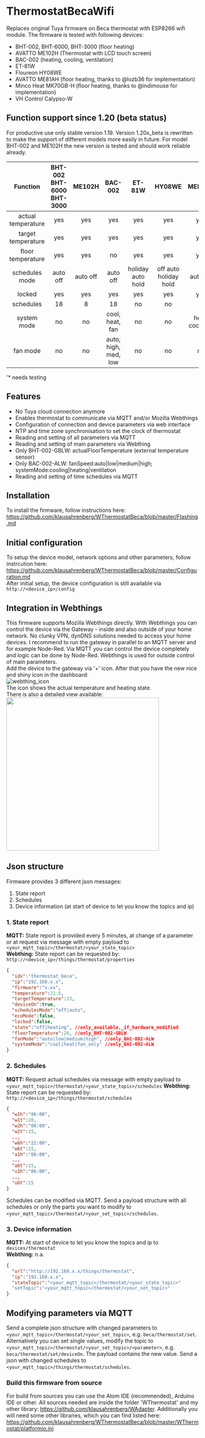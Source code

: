 # ThermostatBecaWifi
Replaces original Tuya firmware on Beca thermostat with ESP8266 wifi module. The firmware is tested with following devices:
* BHT-002, BHT-6000, BHT-3000 (floor heating)
* AVATTO ME102H (Thermostat with LCD touch screen)
* BAC-002 (heating, cooling, ventilation)
* ET-81W
* Floureon HY08WE
* AVATTO ME81AH (floor heating, thanks to @lozb36 for implementation)
* Minco Heat MK70GB-H (floor heating, thanks to @indimouse for implementation)
* VH Control Calypso-W

## Function support since 1.20 (beta status)
For productive use only stable version 1.19. Version 1.20x_beta is rewritten to make the support of different models more easily in future. For model BHT-002 and ME102H the new version is tested and should work reliable already.

| Function           | BHT-002  BHT-6000  BHT-3000 | ME102H    | BAC-002         | ET-81W             | HY08WE                  | ME81AH         | MK70GBH        | Calypso-W* |
| :---:              | :---:        | :---:     | :---:                | :---:               | :---:                    | :---:           | :---:           | :---: |
| actual temperature | yes          | yes       | yes                  | yes                 | yes                      | yes             | yes             | yes |
| target temperature | yes          | yes       | yes                  | yes                 | yes                      | yes             | yes             | yes |
| floor temperature  | yes          | yes       | no                   | yes                 | yes                      | yes             | no              | yes |
| schedules mode     | auto   off    | auto   off | auto   off            | holiday   auto   hold | off   auto   holiday   hold | auto   off       | off   auto   hold | holiday   auto   hold |
| locked             | yes          | yes       | yes                  | yes                 | yes                      | yes             | yes             | yes
| schedules          | 18           | 8         | 18                   | no                  | no                       | 8               | 8               | no
| system mode        | no           | no        | cool, heat, fan      | no                  | no                       | heat, cool, fan | no              | no
| fan mode           | no           | no        | auto, high, med, low | no                  | no                       | no              | no              | no

'* needs testing

## Features
* No Tuya cloud connection anymore
* Enables thermostat to communicate via MQTT and/or Mozilla Webthings
* Configuration of connection and device parameters via web interface
* NTP and time zone synchronisation to set the clock of thermostat
* Reading and setting of all parameters via MQTT
* Reading and setting of main parameters via Webthing
* Only BHT-002-GBLW: actualFloorTemperature (external temperature sensor)
* Only BAC-002-ALW: fanSpeed:auto|low|medium|high; systemMode:cooling|heating|ventilation
* Reading and setting of time schedules via MQTT
## Installation
To install the firmware, follow instructions here:  
https://github.com/klausahrenberg/WThermostatBeca/blob/master/Flashing.md
## Initial configuration
To setup the device model, network options and other parameters, follow instrcution here:  
https://github.com/klausahrenberg/WThermostatBeca/blob/master/Configuration.md  
After initial setup, the device configuration is still available via `http://<device_ip>/config`  
## Integration in Webthings
This firmware supports Mozilla Webthings directly. With Webthings you can control the device via the Gateway - inside and also outside of your home network. No clunky VPN, dynDNS solutions needed to access your home devices. I recommend to run the gateway in parallel to an MQTT server and for example Node-Red. Via MQTT you can control the device completely and logic can be done by Node-Red. Webthings is used for outside control of main parameters.  
Add the device to the gateway via '+' icon. After that you have the new nice and shiny icon in the dashboard:  
![webthing_icon](https://github.com/klausahrenberg/WThermostatBeca/blob/master/docs/Webthing_Icon.png)  
The icon shows the actual temperature and heating state.  
There is also a detailed view available:  
<img src="https://github.com/klausahrenberg/WThermostatBeca/blob/master/docs/Webthing_Complete.png" width="400">

## Json structure
Firmware provides 3 different json messages:
1. State report  
2. Schedules
3. Device information (at start of device to let you know the topics and ip)
### 1. State report 
**MQTT:** State report is provided every 5 minutes, at change of a parameter or at request via message with empty payload to `<your_mqtt_topic>/thermostat/<your_state_topic>`  
**Webthing:** State report can be requested by: `http://<device_ip>/things/thermostat/properties`  
```json
{
  "idx":"thermostat_beca",
  "ip":"192.168.x.x",
  "firmware":"x.xx",
  "temperature":21.5,
  "targetTemperature":23,
  "deviceOn":true,
  "schedulesMode":"off|auto",
  "ecoMode":false,
  "locked":false,
  "state":"off|heating", //only_available,_if_hardware_modified
  "floorTemperature":20, //only_BHT-002-GBLW
  "fanMode":"auto|low|medium|high", //only_BAC-002-ALW
  "systemMode":"cool|heat|fan_only" //only_BAC-002-ALW
}
```
### 2. Schedules
**MQTT:** Request actual schedules via message with empty payload to `<your_mqtt_topic>/thermostat/<your_state_topic>/schedules`
**Webthing:** State report can be requested by: `http://<device_ip>/things/thermostat/schedules`  
```json
{
  "w1h":"06:00",
  "w1t":20,
  "w2h":"08:00",
  "w2t":15,
  ...
  "w6h":"22:00",
  "w6t":15,
  "a1h":"06:00",
  ...
  "a6t":15,
  "u1h":"06:00",
  ...
  "u6t":15
}
```
Schedules can be modified via MQTT. Send a payload structure with all schedules or only the parts you want to modify to
`<your_mqtt_topic>/thermostat/<your_set_topic>/schedules`.
### 3. Device information
**MQTT:** At start of device to let you know the topics and ip to `devices/thermostat`  
**Webthing:** n.a.
```json
{
  "url":"http://192.168.x.x/things/thermostat",
  "ip":"192.168.x.x",
  "stateTopic":"<your_mqtt_topic>/thermostat/<your_state_topic>"
  "setTopic":"<your_mqtt_topic>/thermostat/<your_set_topic>"
}
```
## Modifying parameters via MQTT
Send a complete json structure with changed parameters to `<your_mqtt_topic>/thermostat/<your_set_topic>`, e.g. `beca/thermostat/set`. Alternatively you can set single values, modify the topic to `<your_mqtt_topic>/thermostat/<your_set_topic>/<parameter>`, e.g. `beca/thermostat/set/deviceOn`. The payload contains the new value. 
Send a json with changed schedules to `<your_mqtt_topic>/things/thermostat/schedules`.

### Build this firmware from source
For build from sources you can use the Atom IDE (recommended), Arduino IDE or other. All sources needed are inside the folder 'WThermostat' and my other library: 
https://github.com/klausahrenberg/WAdapter. 
Additionally you will need some other libraries, which you can find listed here: 
https://github.com/klausahrenberg/WThermostatBeca/blob/master/WThermostat/platformio.ini
